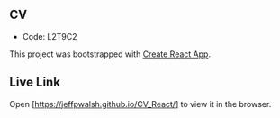 ## CV
- Code: L2T9C2

This project was bootstrapped with [Create React App](https://github.com/facebook/create-react-app).

## Live Link

Open [https://jeffpwalsh.github.io/CV_React/] to view it in the browser.

